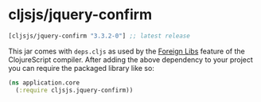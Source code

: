 # cljsjs/jquery-confirm

[](dependency)
```clojure
[cljsjs/jquery-confirm "3.3.2-0"] ;; latest release
```
[](/dependency)

This jar comes with `deps.cljs` as used by the [Foreign Libs][flibs] feature
of the ClojureScript compiler. After adding the above dependency to your project
you can require the packaged library like so:

```clojure
(ns application.core
  (:require cljsjs.jquery-confirm))
```
[flibs]: https://clojurescript.org/reference/packaging-foreign-deps
